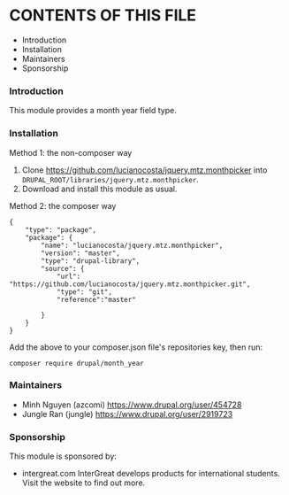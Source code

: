 # CONTENTS OF THIS FILE

* Introduction
* Installation
* Maintainers
* Sponsorship

### Introduction

This module provides a month year field type.

### Installation

Method 1: the non-composer way

1. Clone https://github.com/lucianocosta/jquery.mtz.monthpicker into `DRUPAL_ROOT/libraries/jquery.mtz.monthpicker`.
2. Download and install this module as usual.

Method 2: the composer way

```
{
    "type": "package",
    "package": {
        "name": "lucianocosta/jquery.mtz.monthpicker",
        "version": "master",
        "type": "drupal-library",
        "source": {
            "url": "https://github.com/lucianocosta/jquery.mtz.monthpicker.git",
            "type": "git",
            "reference":"master"

        }
    }
}
```

Add the above to your composer.json file's repositories key, then run:


```
composer require drupal/month_year
```

### Maintainers

- Minh Nguyen (azcomi) https://www.drupal.org/user/454728
- Jungle Ran (jungle)  https://www.drupal.org/user/2919723

### Sponsorship

This module is sponsored by:

- intergreat.com InterGreat develops products for international students.
 Visit the website to find out more.
